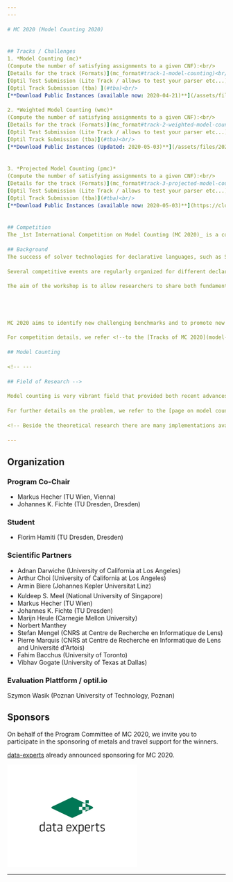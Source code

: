 ```yaml
---
---

# MC 2020 (Model Counting 2020)


## Tracks / Challenges
1. *Model Counting (mc)*
(Compute the number of satisfying assignments to a given CNF):<br/>
[Details for the track (Formats)](mc_format#track-1-model-counting)<br/>
[Optil Test Submission (Lite Track / allows to test your parser etc...)](https://www.optil.io/optilion/problem/3183)<br/>
[Optil Track Submission (tba) ](#tba)<br/>
[**Download Public Instances (available now: 2020-04-21)**](/assets/files/2020/mcc2020_track1-mc_public.tar);

2. *Weighted Model Counting (wmc)*
(Compute the number of satisfying assignments to a given CNF):<br/>
[Details for the track (Formats)](mc_format#track-2-weighted-model-counting)<br/>
[Optil Test Submission (Lite Track / allows to test your parser etc...)](https://www.optil.io/optilion/problem/3184)<br/>
[Optil Track Submission (tba)](#tba)<br/>
[**Download Public Instances (Updated: 2020-05-03)**](/assets/files/2020/mcc2020_track2-wmc_public.tar);


3. *Projected Model Counting (pmc)*
(Compute the number of satisfying assignments to a given CNF):<br/>
[Details for the track (Formats)](mc_format#track-3-projected-model-counting)<br/>
[Optil Test Submission (Lite Track / allows to test your parser etc...)](https://www.optil.io/optilion/problem/3185)<br/>
[Optil Track Submission (tba)](#tba)<br/>
[**Download Public Instances (available now: 2020-05-03)**](https://cloudstore.zih.tu-dresden.de/index.php/s/swEspmWrEMxopEW);


## Competition
The _1st International Competition on Model Counting (MC 2020)_ is a competition to deepen the relationship between latest theoretical and practical development on the various model counting problems and their practical applications. It targets the problem of counting the number of models of a Boolean formula. 

## Background
The success of solver technologies for declarative languages, such as SAT, in the last two decades is mainly due to both the availability of numerous efficient solver implementations and to the growing number of problems that can efficiently be solved through the declarative approach. Designing efficient solvers requires both understanding of the fundamental algorithms underlying the solvers, as well as in-depth insights into how to implement the algorithms for obtaining efficient and robust solvers.

Several competitive events are regularly organized for different declarative solving paradignms, including SAT competitions QBF evaluations, MaxSAT evaluations, SMT, ASP and CP competitions, etc., to evaluate available solvers on a wide range of problems. The winners of such events set regularly new standards in the area. If the systems themselves are widely spread, many details on their design or in their implementation can only be found in the source code of the systems.

The aim of the workshop is to allow researchers to share both fundamental theoretical insights into practical solvers, as well as new implementation-level insights and 'gory' technical details about their systems that may at times be difficult to publish in the main conferences on the declarative solving paradigms.




MC 2020 aims to identify new challenging benchmarks and to promote new solvers for the problem as well as to compare them with state-of-the-art solvers. The MC 2020 follows a direction in the community of constraint solving, where already many competitions have been organized such as on [ASP](https://sites.google.com/view/aspcomp2019/) (7 editions), [CSP](http://xcsp.org/competition) (19 editions), [SAT](http://sat-race-2019.ciirc.cvut.cz/) (19 editions), [SMT](https://smt-comp.github.io/2019/) (14 editions), [MaxSAT](https://maxsat-evaluations.github.io/2019/) Evaluation (13 editions), [QBF](http://www.qbflib.org/) (8 editions).

For competition details, we refer <!--to the [Tracks of MC 2020](model-counting-competition.md) and--> to the [Submission Information](mc_submission).

## Model Counting

<!-- ---

## Field of Research -->

Model counting is very vibrant field that provided both recent advances in theory as well as in practical solving including various applications. State-of-the-art SAT or WMC (weighted model counting) search engines so far rely on standard techniques from SAT-based solving, knowledge compilation, or approximate solving by means of sampling using SAT solvers. There have been also successful implementations for parallel and distributed computation as well as massively parallel computation approaches. 

For further details on the problem, we refer to the [page on model counting](about).

<!-- Beside the theoretical research there are many implementations available, just to name some state of the art solvers, c2d, d4, DSHARP, miniC2D, cnf2eadt, bdd_minisat_all, and sdd (based on knowledge compilation techniques); ApproxMC4, and sts (based on approximate counting or sampling); Cache, sharpCDCL4, and sharpSAT (CDCL-based solvers using component caching); gpusat, countAntom, and dCountAntom) (parallel or distributed solvers). There are also preprocessors available B+E and pmc. Many solvers are highly competitive and solve various instances. However, there has still not been a competition on the topics related to model counting.  -->

---
```



<!-- # Sponsors -->



<!-- # Previous Work

Previous simulations included works on the [Turing](https://www.cs.uni-potsdam.de/bs/research/labs.html#turing) and [Zuse](https://www.cs.uni-potsdam.de/bs/research/labsZuse.html) Cluster at University of Potsdam for various projects. As well as various clusters at TU Wien, more detailed, [Behemoth](https://www.ac.tuwien.ac.at/students/), Cobra, which Markus and I helped to congure for operations, and Lion used for the ASP'14 Competition at FLoC Clusters. In addition, we contributed to [benchmark-tools](https://github.com/potassco/benchmark-tool), which allow reproducibility of benchmarks under various cluster schedulers. Finally, Markus Hecher and I were organizers of the 4th Parameterized Algorithms and Computational Experiments Challenge (PACE 2019).

--- -->

## Organization

### Program Co-Chair
* Markus Hecher (TU Wien, Vienna)
* Johannes K. Fichte (TU Dresden, Dresden)

### Student
* Florim Hamiti (TU Dresden, Dresden)

### Scientific Partners
* Adnan Darwiche (University of California at Los Angeles)
* Arthur Choi (University of California at Los Angeles)
* Armin Biere (Johannes Kepler Universitat Linz)
* Kuldeep S. Meel (National University of Singapore)
* Markus Hecher (TU Wien)
* Johannes K. Fichte (TU Dresden)
* Marijn Heule (Carnegie Mellon University)
* Norbert Manthey
* Stefan Mengel (CNRS at Centre de Recherche en Informatique de Lens)
* Pierre Marquis (CNRS at Centre de Recherche en Informatique de Lens and Université d'Artois)
* Fahim Bacchus (University of Toronto)
* Vibhav Gogate (University of Texas at Dallas)

### Evaluation Plattform / optil.io
Szymon Wasik (Poznan University of Technology, Poznan)

## Sponsors


On behalf of the Program Committee of MC 2020, we invite you to participate in the sponsoring of metals and travel support for the winners.


[data-experts](https://data-experts.de) already announced sponsoring for MC 2020.

<img src="../assets/images/data-experts-logo.png" alt="data-experts" style="width: 300px;"/>

---
